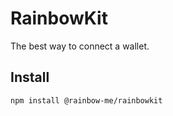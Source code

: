 # RainbowKit

The best way to connect a wallet.

## Install

```sh
npm install @rainbow-me/rainbowkit
```
